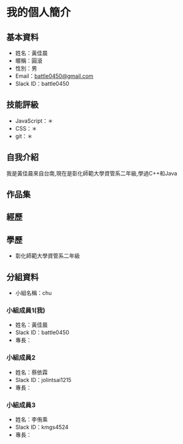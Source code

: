 # 我的個人簡介

## 基本資料
- 姓名：黃佳晨
- 暱稱：圓滾
- 性別：男
- Email：battle0450@gmail.com
- Slack ID：battle0450

## 技能評級
- JavaScript：＊
- CSS：＊
- git：＊

## 自我介紹
我是黃佳晨來自台南,現在是彰化師範大學資管系二年級,學過C++和Java

## 作品集


## 經歷


## 學歷
- 彰化師範大學資管系二年級

## 分組資料
- 小組名稱：chu

### 小組成員1(我)
- 姓名：黃佳晨
- Slack ID：battle0450
- 專長：

### 小組成員2
- 姓名：蔡依霖
- Slack ID：jolintsai1215
- 專長：

### 小組成員3
- 姓名：李侑乘
- Slack ID：kmgs4524
- 專長：
